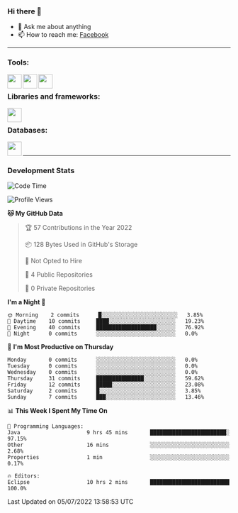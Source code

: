 ### Hi there 👋

<!-- - 🔭 I’m currently working on [huyviet] -->
- 💬 Ask me about anything
- 📫 How to reach me: [Facebook]
<!-- - ⚡ Fun fact: abc -->

---

### Tools:
<img align='left' height="32" width="32" src="https://cdn.jsdelivr.net/npm/simple-icons@4.8.0/icons/eclipseide.svg" />
<img align='left' height="32" width="32" src="https://cdn.jsdelivr.net/npm/simple-icons@4.8.0/icons/sublimetext.svg" />
<img align='left' height="32" width="32" src="https://cdn.jsdelivr.net/npm/simple-icons@4.8.0/icons/xampp.svg" />
<br>

### Libraries and frameworks:
<img align='left' height="32" width="32" src="https://cdn.jsdelivr.net/npm/simple-icons@4.8.0/icons/spring.svg" />
<br>

### Databases:
<img align='left' height="32" width="32" src="https://cdn.jsdelivr.net/npm/simple-icons@4.8.0/icons/mysql.svg" />
<br>

---
### Development Stats
<!--START_SECTION:waka-->
![Code Time](http://img.shields.io/badge/Code%20Time-13%20hrs%2018%20mins-blue)

![Profile Views](http://img.shields.io/badge/Profile%20Views-299-blue)

**🐱 My GitHub Data** 

> 🏆 57 Contributions in the Year 2022
 > 
> 📦 128 Bytes Used in GitHub's Storage 
 > 
> 🚫 Not Opted to Hire
 > 
> 📜 4 Public Repositories 
 > 
> 🔑 0 Private Repositories  
 > 
**I'm a Night 🦉** 

```text
🌞 Morning    2 commits      █░░░░░░░░░░░░░░░░░░░░░░░░   3.85% 
🌆 Daytime    10 commits     ████░░░░░░░░░░░░░░░░░░░░░   19.23% 
🌃 Evening    40 commits     ███████████████████░░░░░░   76.92% 
🌙 Night      0 commits      ░░░░░░░░░░░░░░░░░░░░░░░░░   0.0%

```
📅 **I'm Most Productive on Thursday** 

```text
Monday       0 commits      ░░░░░░░░░░░░░░░░░░░░░░░░░   0.0% 
Tuesday      0 commits      ░░░░░░░░░░░░░░░░░░░░░░░░░   0.0% 
Wednesday    0 commits      ░░░░░░░░░░░░░░░░░░░░░░░░░   0.0% 
Thursday     31 commits     ███████████████░░░░░░░░░░   59.62% 
Friday       12 commits     █████░░░░░░░░░░░░░░░░░░░░   23.08% 
Saturday     2 commits      █░░░░░░░░░░░░░░░░░░░░░░░░   3.85% 
Sunday       7 commits      ███░░░░░░░░░░░░░░░░░░░░░░   13.46%

```


📊 **This Week I Spent My Time On** 

```text
💬 Programming Languages: 
Java                     9 hrs 45 mins       ████████████████████████░   97.15% 
Other                    16 mins             ░░░░░░░░░░░░░░░░░░░░░░░░░   2.68% 
Properties               1 min               ░░░░░░░░░░░░░░░░░░░░░░░░░   0.17%

🔥 Editors: 
Eclipse                  10 hrs 2 mins       █████████████████████████   100.0%

```


 Last Updated on 05/07/2022 13:58:53 UTC
<!--END_SECTION:waka-->

[huyviet]: https://huyviet.vn/
[Facebook]: https://www.facebook.com/profile.php?id=100075294702642
